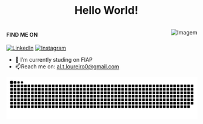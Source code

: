 <div id="user-content-toc">
  <ul align="center">
    <summary><h1 style="display: inline-block">Hello World!</h1></summary>
</div>
    
<!-- GIF -->
<p align="left">
  <img align="right" src="https://i.pinimg.com/originals/96/c4/1d/96c41d290b7a0cd5d80ceebc3aaf9d15.gif" alt="Imagem">
</p>
    
#### FIND ME ON
[![LinkedIn](https://img.shields.io/badge/LinkedIn-0077B5?style=for-the-badge&logo=linkedin&logoColor=white)](https://www.linkedin.com/in/ana-laura-torres-loureiro-b85ba1298/)
[![Instagram](https://img.shields.io/badge/Instagram-E4405F?style=for-the-badge&logo=instagram&logoColor=white)](https://www.instagram.com/_lana.007_/)
- 🔭 I’m currently studing on FIAP
- 📫Reach me on: al.t.loureiro0@gmail.com

![snake gif](https://github.com/AnaTorresLoureiro/AnaTorresLoureiro/blob/output/github-contribution-grid-snake.svg)
<!--
**AnaTorresLoureiro/AnaTorresLoureiro** is a ✨ _special_ ✨ repository because its `README.md` (this file) appears on your GitHub profile.

Here are some ideas to get you started:

- 🔭 I’m currently working on ...
- 🌱 I’m currently learning ...
- 👯 I’m looking to collaborate on ...
- 🤔 I’m looking for help with ...
- 💬 Ask me about ...
- 📫 How to reach me: ...
- 😄 Pronouns: ...
- ⚡ Fun fact: ...
-->
